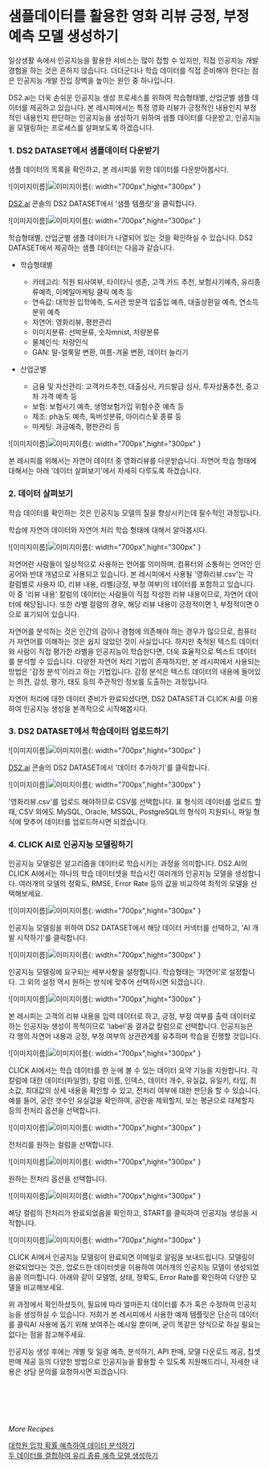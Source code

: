 # **샘플데이터를 활용한 영화 리뷰 긍정, 부정 예측 모델 생성하기**

일상생활 속에서 인공지능을 활용한 서비스는 많이 접할 수 있지만, 직접 인공지능 개발 경험을 하는 것은 흔하지 않습니다. 더더군다나 학습 데이터를 직접 준비해야 한다는 점은 인공지능 개발 진입 장벽을 높이는 원인 중 하나입니다.  

DS2.ai는 더욱 손쉬운 인공지능 생성 프로세스를 위하여 학습형태별, 산업군별 샘플 데이터를 제공하고 있습니다. 본 레시피에서는 특정 영화 리뷰가 긍정적인 내용인지 부정적인 내용인지 판단하는 인공지능을 생성하기 위하여 샘플 데이터를 다운받고, 인공지능을 모델링하는 프로세스를 살펴보도록 하겠습니다.  

 

### **1. DS2 DATASET에서 샘플데이터 다운받기**

샘플 데이터의 목록을 확인하고, 본 레시피를 위한 데이터를 다운받아봅시다.

![이미지이름]![이미지이름](./image/recipes/movie1.png){: width="700px",hight="300px" }   

[DS2.ai](http://ds2.ai) 콘솔의 DS2 DATASET에서 '샘플 템플릿'을 클릭합니다.

![이미지이름]![이미지이름](./image/recipes/movie2.png){: width="700px",hight="300px" }   

학습형태별, 산업군별 샘플 데이터가 나열되어 있는 것을 확인하실 수 있습니다. DS2 DATASET에서 제공하는 샘플 데이터는 다음과 같습니다.  

- 학습형태별
    - 카테고리: 직원 퇴사여부, 타이타닉 생존, 고객 카드 추천, 보험사기예측, 유리종류예측, 이메일마케팅 클릭 예측 등
    - 연속값: 대학원 입학예측, 도서관 방문객 입출입 예측, 대출상환일 예측, 연소득분위 예측
    - 자연어: 영화리뷰, 평판관리
    - 이미지분류: 선박분류, 숫자mnist, 차량분류
    - 물체인식: 차량인식
    - GAN: 말-얼룩말 변환, 여름-겨울 변환, 데이터 늘리기

- 산업군별
    - 금융 및 자산관리: 고객카드추천, 대출심사, 카드발급 심사, 투자상품추천, 중고차 가격 예측 등
    - 보험: 보험사기 예측, 생명보험가입 위험수준 예측 등
    - 제조: ph농도 예측, 독버섯분류, 아이리스꽃 종류 등
    - 마케팅: 과금예측, 평판관리 등

![이미지이름]![이미지이름](./image/recipes/movie3.png){: width="700px",hight="300px" }   

본 레시피를 위해서는 자연어 데이터 중 영화리뷰를 다운받습니다. 자연어 학습 형태에 대해서는 아래 '데이터 살펴보기'에서 자세히 다루도록 하겠습니다.  

### **2. 데이터 살펴보기**

학습 데이터를 확인하는 것은 인공지능 모델의 질을 향상시키는데 필수적인 과정입니다.  

학습에 자연어 데이터와 자연어 처리 학습 형태에 대해서 알아봅시다.  

![이미지이름]![이미지이름](./image/recipes/movie4.png){: width="700px",hight="300px" }   

자연어란 사람들이 일상적으로 사용하는 언어를 의미하며, 컴퓨터와 소통하는 언어인 인공어와 반대 개념으로 사용되고 있습니다. 본 레시피에서 사용될 '영화리뷰.csv'는 각 컬럼별로 사용자 ID, 리뷰 내용, 라벨(긍정, 부정 여부)의 데이터를 포함하고 있습니다. 이 중 '리뷰 내용' 칼럼의 데이터는 사람들이 직접 작성한 리뷰 내용이므로, 자연어 데이터에 해당됩니다. 또한 라벨 컬럼의 경우, 해당 리뷰 내용이 긍정적이면 1, 부정적이면 0으로 표기되어 있습니다.  

자연어를 분석하는 것은 인간의 감이나 경험에 의존해야 하는 경우가 많으므로, 컴퓨터가 자연어를 이해하는 것은 쉽지 않았던 것이 사실입니다. 하지만 축적된 텍스트 데이터와 사람이 직접 평가한 라벨을 인공지능이 학습한다면, 더욱 효율적으로 텍스트 데이터를 분석할 수 있습니다. 다양한 자연어 처리 기법이 존재하지만, 본 레시피에서 사용되는 방법은 '감정 분석'이라고 하는 기법입니다. 감정 분석은 텍스트 데이터의 내용에 들어있는 의견, 감성, 평가, 태도 등의 주관적인 정보를 도출하는 과정입니다.  

자연어 처리에 대한 데이터 준비가 완료되셨다면, DS2 DATASET과 CLICK AI를 이용하여 인공지능 생성을 본격적으로 시작해봅시다.  

### **3. DS2 DATASET에서 학습데이터 업로드하기**

![이미지이름]![이미지이름](./image/recipes/movie5.png){: width="700px",hight="300px" }   

[DS2.ai](http://ds2.ai) 콘솔의 DS2 DATASET에서 '데이터 추가하기'를 클릭합니다.  

![이미지이름]![이미지이름](./image/recipes/movie6.png){: width="700px",hight="300px" }   

'영화리뷰.csv'를 업로드 해야하므로 CSV를 선택합니다. 표 형식의 데이터를 업로드 할때, CSV 외에도 MySQL, Oracle, MSSQL, PostgreSQL의 형식이 지원되니, 파일 형식에 맞추어 데이터를 업로드하시면 되겠습니다.  

### **4. CLICK AI로 인공지능 모델링하기**

인공지능 모델링은 알고리즘을 데이터로 학습시키는 과정을 의미합니다. DS2.AI의 CLICK AI에서는 하나의 학습 데이터셋을 학습시킨 여러개의 인공지능 모델을 생성합니다. 여러개의 모델의 정확도, RMSE, Error Rate 등의 값을 비교하여 최적의 모델을 선택해보세요.  

![이미지이름]![이미지이름](./image/recipes/movie7.png){: width="700px",hight="300px" }   

인공지능 모델링을 위하여 DS2 DATASET에서 해당 데이터 커넥터를 선택하고, 'AI 개발 시작하기'를 클릭합니다.

![이미지이름]![이미지이름](./image/recipes/movie8.png){: width="700px",hight="300px" }   

인공지능 모델링에 요구되는 세부사항을 설정합니다. 학습형태는 '자연어'로 설정합니다. 그 외의 설정 역시 원하는 방식에 맞추어 선택하시면 되겠습니다.  

![이미지이름]![이미지이름](./image/recipes/movie9.png){: width="700px",hight="300px" }   

본 레시피는 고객의 리뷰 내용을 입력 데이터로 하고, 긍정, 부정 여부를 출력 데이터로 하는 인공지능 생성이 목적이므로 'label'을 결과값 칼럼으로 선택합니다. 인공지능은 각 행의 자연어 내용과 긍정, 부정 여부의 상관관계를 유추하며 학습을 진행할 것입니다.  

![이미지이름]![이미지이름](./image/recipes/movie10.png){: width="700px",hight="300px" }   

CLICK AI에서는 학습 데이터를 한 눈에 볼 수 있는 데이터 요약 기능을 지원합니다. 각 칼럼에 대한 데이터(파일명), 칼럼 이름, 인덱스, 데이터 개수, 유실값, 유일키, 타입, 최소값, 최대값의 상세 내용을 확인할 수 있고, 전처리 여부에 대한 판단을 할 수 있습니다. 예를 들어, 공란 갯수인 유실값을 확인하여, 공란을 제외할지, 또는 평균으로 대체할지 등의 전처리 옵션을 선택합니다.  

![이미지이름]![이미지이름](./image/recipes/movie11.png){: width="700px",hight="300px" }   

전처리를 원하는 컬럼을 선택합니다.  

![이미지이름]![이미지이름](./image/recipes/movie12.png){: width="700px",hight="300px" }   

원하는 전처리 옵션을 선택합니다.  

![이미지이름]![이미지이름](./image/recipes/movie13.png){: width="700px",hight="300px" }   

해당 컬럼의 전처리가 완료되었음을 확인하고, START를 클릭하여 인공지능 생성을 시작합니다.  

![이미지이름]![이미지이름](./image/recipes/movie14.png){: width="700px",hight="300px" }   

CLICK AI에서 인공지능 모델링이 완료되면 이메일로 알림을 보내드립니다. 모델링이 완료되었다는 것은, 업로드한 데이터셋을 이용하여 여러개의 인공지능 모델이 생성되었음을 의미합니다. 아래와 같이 모델명, 상태, 정확도, Error Rate를 확인하여 다양한 모델을 비교해보세요.  

위 과정에서 확인하셨듯이, 필요에 따라 얼마든지 데이터를 추가 혹은 수정하여 인공지능을 생성하실 수 있습니다. 저희가 본 레시피에서 사용한 예제 템플릿은 단순히 데이터를 클릭AI 사용에 돕기 위해 보여주는 예시일 뿐이며, 굳이 똑같은 양식으로 하실 필요는 없다는 점을 참고해주세요.  

인공지능 생성 후에는 개별 및 일괄 예측, 분석하기, API 판매, 모델 다운로드 제공, 칩셋 판매 제공 등의 다양한 방법으로 인공지능을 활용할 수 있도록 지원해드리니, 자세한 내용은 상담 문의를 요청하시면 되겠습니다.  

<br>
<br>
<br>
<br>

*More Recipes*

[대학원 입학 확률 예측하여 데이터 분석하기](recipes_05_graduate.md)  
[두 데이터를 결합하여 유리 종류 예측 모델 생성하기](recipes_07_glass.md)  

<br>
<br>
